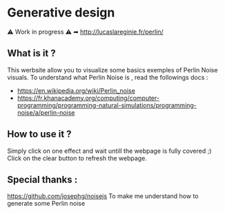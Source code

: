 ﻿Generative design
=================
⚠ Work in progress ⚠
➡ http://lucaslareginie.fr/perlin/

What is it ?
------------

This werbsite allow you to visualize some basics exemples of Perlin Noise visuals. To understand what Perlin Noise is , read the followings docs :


 - https://en.wikipedia.org/wiki/Perlin_noise
 - https://fr.khanacademy.org/computing/computer-programming/programming-natural-simulations/programming-noise/a/perlin-noise
 

How to use it ?
-------------------
Simply click on one effect and wait untill the webpage is fully covered ;) Click on the clear button to refresh the webpage.

Special thanks :
----------------

https://github.com/josephg/noisejs
To make me understand how to generate some Perlin noise 

